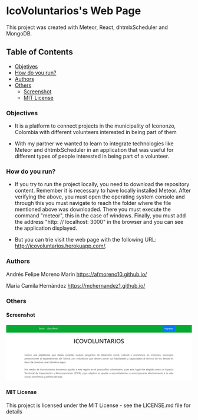 # IcoVoluntarios's Web Page
  
This project was created with Meteor, React, dhtmlxScheduler and MongoDB.

## Table of Contents

- [Objetives](#Objectives)
- [How do you run?](#Howdoyourun?)
- [Authors](#Authors)
- [Others](#Others)
  - [Screenshot](#Screenshot)
  - [MIT License](#MITLicense)

### Objectives

- It is a platform to connect projects in the municipality of Icononzo, Colombia with different volunteers interested in being part of them 

- With my partner we wanted to learn to integrate technologies like Meteor and dhtmlxScheduler in an application that was useful for different types of people interested in being part of a volunteer.


### How do you run?

- If you try to run the project locally, you need to download the repository content. Remember it is necessary to have locally installed Meteor. After verifying the above, you must open the operating system console and through this you must navigate to reach the folder where the file mentioned above was downloaded. There you must execute the command "meteor", this in the case of windows. Finally, you must add the address "http: // localhost: 3000" in the browser and you can see the application displayed.

- But you can trie visit the web page with the following URL: http://icovoluntarios.herokuapp.com/.


### Authors
Andrés Felipe Moreno Marin
https://afmoreno10.github.io/

María Camila Hernández 
https://mchernandez1.github.io/

### Others

  #### Screenshot
  ![Foto](imagen.JPG)

  #### MIT License
  This project is licensed under the MIT License - see the LICENSE.md file for details
